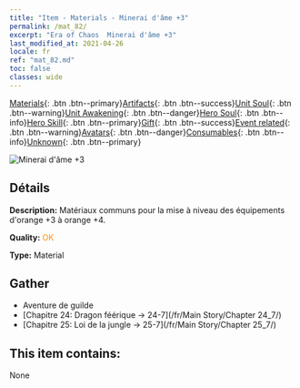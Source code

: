 ```yaml
---
title: "Item - Materials - Minerai d'âme +3"
permalink: /mat_82/
excerpt: "Era of Chaos  Minerai d'âme +3"
last_modified_at: 2021-04-26
locale: fr
ref: "mat_82.md"
toc: false
classes: wide
---
```

 [Materials](/ItemsFR/){: .btn .btn--primary}[Artifacts](/ItemsFR/Artifacts/){: .btn .btn--success}[Unit Soul](/ItemsFR/UnitSoul/){: .btn .btn--warning}[Unit Awakening](/ItemsFR/UnitAwakening/){: .btn .btn--danger}[Hero Soul](/ItemsFR/HeroSoul/){: .btn .btn--info}[Hero Skill](/ItemsFR/HeroSkill/){: .btn .btn--primary}[Gift](/ItemsFR/Gift/){: .btn .btn--success}[Event related](/ItemsFR/Events/){: .btn .btn--warning}[Avatars](/ItemsFR/Avatars/){: .btn .btn--danger}[Consumables](/ItemsFR/Consumables/){: .btn .btn--info}[Unknown](/ItemsFR/Unknown/){: .btn .btn--primary}

 ![Minerai d'âme +3](/images/t/i_cailiao_kuangshi3.png)

## Détails
 **Description:** Matériaux communs pour la mise à niveau des équipements d'orange +3 à orange +4.

 **Quality:** <span style="color: #FF8C00">OK</span>

 **Type:** Material

## Gather

*    Aventure de guilde 
*    [Chapitre 24: Dragon féérique -> 24-7](/fr/Main Story/Chapter 24_7/) 
*    [Chapitre 25: Loi de la jungle -> 25-7](/fr/Main Story/Chapter 25_7/) 

## This item contains:

  None

